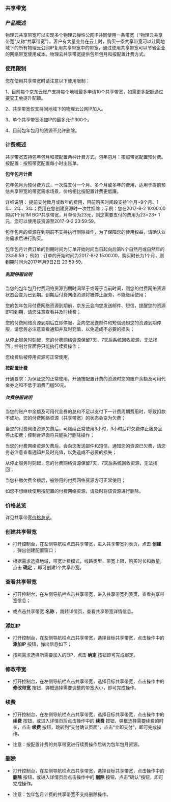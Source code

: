 ### 共享带宽

### 产品概述

物理云共享带宽可以实现多个物理云弹性公网IP共同使用一条带宽（“物理云共享带宽”又称“共享带宽”）。客户有大量业务在云上时，购买一条共享带宽可以让同地域下的所有物理云公网IP复用共享带宽中的带宽，通过使用共享带宽可以节省企业的网络带宽使用成本。物理云共享带宽提供包年包月和按配置计费方式。

### 使用限制

您在使用共享带宽时请注意以下使用限制：

1、目前每个京东云账户支持每个地域最多申请10个共享带宽，如需更多配额通过[提交工单](https://ticket.jdcloud.com/applyorder/submit)提升配额。<br/>

2、共享带宽仅支持同地域下的物理云公网IP加入。<br/>

3、单个共享带宽添加IP的最多允许300个。<br/>

4、目前包年包月的资源不允许删除。<br/>

### 计费概述

共享带宽支持包年包月和按配置两种计费方式。包年包月：按照带宽配置预付费。按配置：按照带宽配置每小时出账单。

**包年包月计费**

包年包月为预付费方式，一次性支付一个月、多个月或多年的费用，适用于提前预估共享带宽的带宽需求场景，价格相比按配置计费更低廉。

详细说明：
提前支付数月或数年的费用，目前购买时间段支持1个月~9个月、1年、2年、3年；费用在您创建资源时一次性扣除；示例：您在2017-8-2 10:00:00购买1个月1M BGP共享带宽，月单价为23元，则您需要支付的费用为23=23* 1元，您可以使用该资源至2017-9-2 23:59:59。

包年包月的资源在到期前不支持执行删除操作，为了保障您的使用权益，请确认业务需求后进行购买。

包年包月计费订单的到期时间为订单开始时间当日起向后第N个自然月或自然年的23:59:59； 例如：订单的开始时间为2017-8-2 15:00:00，购买时长为1个月，则到期时间为2017年月9日2日 23:59:59。

##### 到期停服说明

当您的包年包月付费网络资源到期时间早于或等于当前时间，则您的付费网络资源状态会变为已到期。到期后付费网络资源将被停止服务，不能继续使用；

您的包年包月付费网络资源到期前，京东云会向您发送邮件、短信，提醒您的资源即将到期，请您注意查看并及时续费；

您的付费网络资源到期后立即停服，会向您发送邮件和短信通知您的资源到期停服，请您务必注意查看通知并及时充值，以免造成不必要的损失；

从停止服务时刻起，您的付费网络资源保留7天，7天后系统回收资源，无法找回；控制台界面将只能执行续费操作；

您续费后被停用资源可正常使用。

**按配置计费**

开通要求：为保证您的正常使用，开通按配置计费的资源时您的账户余额及可用代金券之和不低于消费门槛50元。

##### 欠费停服说明

当您的账户中余额及可用代金券的总和不足以支付下一计费周期费用时，导致扣款不成功，您的付费网络资源（共享带宽）的状态会变为欠费；

当您的付费网络资源欠费后，可继续正常使用3小时，3小时后将欠费停止服务且停止扣费；控制台界面将只能执行删除操作；

当您的付费网络资源欠费后，会向您发送邮件和短信，通知您的资源已欠费，请您务必注意查看通知并及时充值，以免造成不必要的损失；

从停止服务时刻起，您的付费网络资源保留7天，7天后系统回收资源，无法找回；

当您补缴欠费金额后，被停用的付费网络资源方可正常使用；

如您不想继续使用按配置的付费网络资源，请及时将该资源进行删除。

### 价格总览

详见共享带宽[价格总览](../../Pricing/Price-Overview.md)。

### 创建共享带宽

- 打开控制台，在左侧导航栏点击共享带宽，进入共享带宽列表页，点击 **创建** ，弹出创建配置窗口；<br/>

- 根据需求选择地域，带宽计费模式，线路类型，带宽上限，购买时长和数量，点击 **确定** ，即可创建1个共享带宽。<br/>

### 查看共享带宽

- 打开控制台，在左侧导航栏点击共享带宽，进入共享带宽列表页，查看共享带宽信息；<br/>

- 或点击共享带宽 **名称** ，跳转详情页，查看共享带宽详情信息。<br/>


### 添加IP

- 打开控制台，在左侧导航栏点击共享带宽，选择目标共享带宽，点击操作中的 **添加IP** 按钮，弹出信息如下；<br/>

- 按照需求选择所需要加入的EIP，点击 **确定** 按钮即可完成绑定。


### 修改带宽

- 打开控制台，在左侧导航栏点击共享带宽，选择目标共享带宽，点击操作中的 **修改带宽** 按钮，弹框选择需要调整的带宽大小，即可完成操作。<br/>

### 续费

- 打开控制台，在左侧导航栏点击共享带宽，选择目标共享带宽，点击操作中的 **续费** 按钮，或进入详情页后点击操作中的 **续费** 按钮，弹框选择需要续费的时长，点击 **续费** 按钮，跳转到“支付确认页面”，点击“立即支付”，即可完成操作。<br/>

- 注意：按配置计费的共享带宽进行续费操作后转为包年包月资源。

### 删除

- 打开控制台，在左侧导航栏点击共享带宽，选择目标共享带宽，点击操作中的 **删除** 按钮，或进入详情页后点击操作中的 **删除** 按钮，点击“确认”按钮，即可完成操作。<br/>

- 注意：包年包月计费的共享带宽不支持删除操作。
